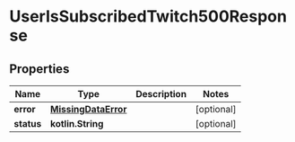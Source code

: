 
# UserIsSubscribedTwitch500Response

## Properties
| Name | Type | Description | Notes |
| ------------ | ------------- | ------------- | ------------- |
| **error** | [**MissingDataError**](MissingDataError.md) |  |  [optional] |
| **status** | **kotlin.String** |  |  [optional] |



